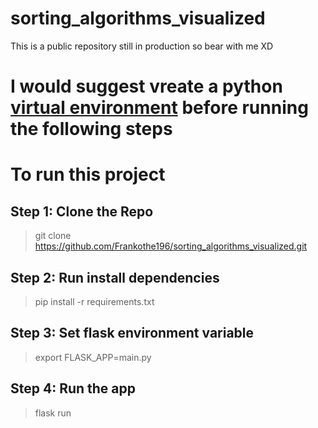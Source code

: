 # sorting_algorithms_visualized

This is a public repository still in production so bear with me XD

# I would suggest vreate a python [virtual environment](https://docs.python.org/3/library/venv.html#creating-virtual-environments) before running the following steps

# To run this project
## Step 1: Clone the Repo
>git clone https://github.com/Frankothe196/sorting_algorithms_visualized.git

## Step 2: Run install dependencies
>pip install -r requirements.txt

## Step 3: Set flask environment variable
>export FLASK_APP=main.py

## Step 4: Run the app
>flask run
